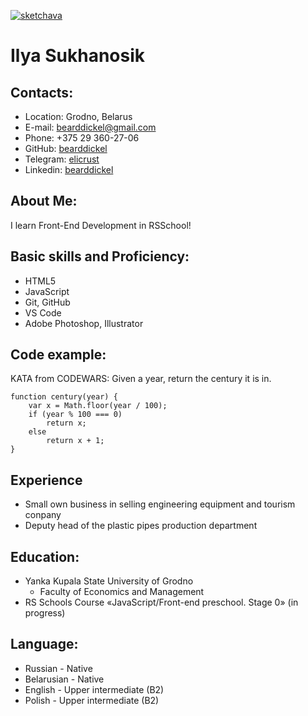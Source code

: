 <a href="https://ibb.co/nctTzn1"><img src="https://i.ibb.co/nctTzn1/sketchava.jpg" alt="sketchava" border="0"></a>

# Ilya Sukhanosik

## Contacts:
- Location: Grodno, Belarus
- E-mail: bearddickel@gmail.com
- Phone: +375 29 360-27-06
- GitHub: [bearddickel](https://github.com/bearddickel)
- Telegram: [elicrust](https://t.me/elicrust)
- Linkedin: [bearddickel](https://www.linkedin.com/in/bearddickel/)
## About Me:
I learn Front-End Development in RSSchool!
## Basic skills and Proficiency:
- HTML5
- JavaScript
- Git, GitHub
- VS Code
- Adobe Photoshop, Illustrator
## Code example:
KATA from CODEWARS: Given a year, return the century it is in.
``` 
function century(year) {
    var x = Math.floor(year / 100);
    if (year % 100 === 0)
        return x;
    else
        return x + 1;
}
```
## Experience
- Small own business in selling engineering equipment and tourism conpany
- Deputy head of the plastic pipes production department
## Education:
- Yanka Kupala State University of Grodno
  - Faculty of Economics and Management
- RS Schools Course «JavaScript/Front-end preschool. Stage 0» (in progress)
## Language:
- Russian - Native
- Belarusian - Native
- English - Upper intermediate (B2)
- Polish - Upper intermediate (B2)

